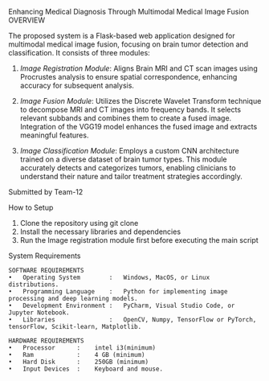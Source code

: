 Enhancing Medical Diagnosis Through Multimodal Medical Image Fusion
OVERVIEW 

The proposed system is a Flask-based web application designed for multimodal medical image fusion, focusing on brain tumor detection and classification. It consists of three modules:

1. *Image Registration Module*: Aligns Brain MRI and CT scan images using Procrustes analysis to ensure spatial correspondence, enhancing accuracy for subsequent analysis.

2. *Image Fusion Module*: Utilizes the Discrete Wavelet Transform technique to decompose MRI and CT images into frequency bands. It selects relevant subbands and combines them to create a fused image. Integration of the VGG19 model enhances the fused image and extracts meaningful features.

3. *Image Classification Module*: Employs a custom CNN architecture trained on a diverse dataset of brain tumor types. This module accurately detects and categorizes tumors, enabling clinicians to understand their nature and tailor treatment strategies accordingly.

Submitted by Team-12

How to Setup
1. Clone the repository using git clone
2. Install the necessary libraries and dependencies
3. Run the Image registration module first before executing the main script

System Requirements

    SOFTWARE REQUIREMENTS
    •	Operating System	    :	Windows, MacOS, or Linux distributions.
    •	Programming Language	:	Python for implementing image processing and deep learning models.
    •	Development Environment	:	PyCharm, Visual Studio Code, or Jupyter Notebook.
    •	Libraries	            :	OpenCV, Numpy, TensorFlow or PyTorch, tensorFlow, Scikit-learn, Matplotlib.

    HARDWARE REQUIREMENTS
    •	Processor	   :	intel i3(minimum)
    •	Ram	           :	4 GB (minimum)
    •	Hard Disk	   :	250GB (minimum)
    •	Input Devices  :	Keyboard and mouse.
